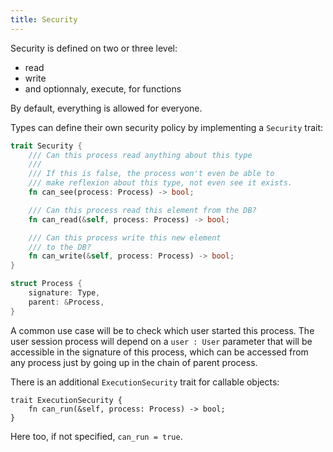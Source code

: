 ```yaml
---
title: Security
---
```


Security is defined on two or three level:

- read
- write
- and optionnaly, execute, for functions

By default, everything is allowed for everyone.

Types can define their own security policy by implementing a `Security` trait:

```rust
trait Security {
    /// Can this process read anything about this type
    ///
    /// If this is false, the process won't even be able to
    /// make reflexion about this type, not even see it exists.
    fn can_see(process: Process) -> bool;

    /// Can this process read this element from the DB?
    fn can_read(&self, process: Process) -> bool;

    /// Can this process write this new element
    /// to the DB?
    fn can_write(&self, process: Process) -> bool;
}

struct Process {
    signature: Type,
    parent: &Process,
}
```

A common use case will be to check which user started this process.
The user session process will depend on a `user : User` parameter
that will be accessible in the signature of this process, which can
be accessed from any process just by going up in the chain of parent
process.

There is an additional `ExecutionSecurity` trait for callable objects:

```
trait ExecutionSecurity {
    fn can_run(&self, process: Process) -> bool;
}
```

Here too, if not specified, `can_run = true`.
